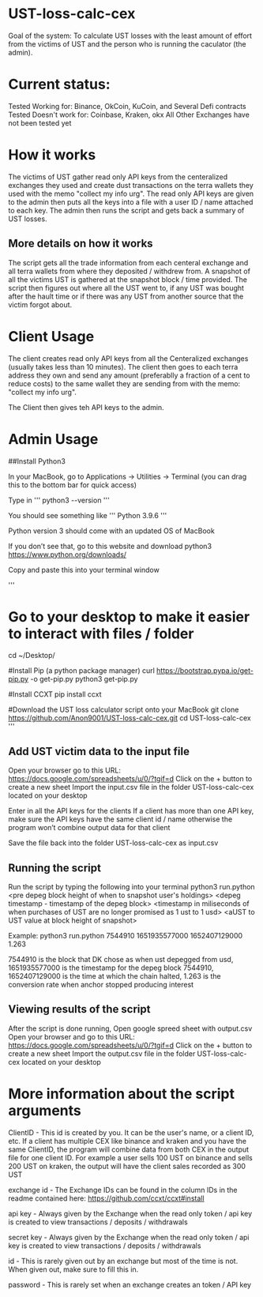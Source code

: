 # UST-loss-calc-cex
Goal of the system:  To calculate UST losses with the least amount of effort from the victims of UST and the person who is running the caculator (the admin).

# Current status:
Tested Working for: Binance, OkCoin, KuCoin, and Several Defi contracts
Tested Doesn't work for: Coinbase, Kraken, okx
All Other Exchanges have not been tested yet

# How it works
The victims of UST gather read only API keys from the centeralized exchanges they used and create dust transactions on the terra wallets they used with the memo "collect my info urg".  The read only API keys are given to the admin then puts all the keys into a file with a user ID / name attached to each key.  The admin then runs the script and gets back a summary of UST losses.  

## More details on how it works
The script gets all the trade information from each centeral exchange and all terra wallets from where they deposited / withdrew from.  A snapshot of all the victims UST is gathered at the snapshot block / time provided.  The script then figures out where all the UST went to, if any UST was bought after the hault time or if there was any UST from another source that the victim forgot about.


# Client Usage
The client creates read only API keys from all the Centeralized exchanges (usually takes less than 10 minutes).  The client then goes to each terra address they own and send any amount (preferablly a fraction of a cent to reduce costs) to the same wallet they are sending from with the memo: "collect my info urg".  

The Client then gives teh API keys to the admin.


# Admin Usage
##Install Python3

In your MacBook, go to Applications -> Utilities -> Terminal (you can drag this to the bottom bar for quick access)

Type in 
'''
python3 --version
'''

You should see something like 
'''
Python 3.9.6
'''

Python version 3 should come with an updated OS of MacBook

If you don’t see that, go to this website and download python3
https://www.python.org/downloads/


Copy and paste this into your terminal window

'''
# Go to your desktop to make it easier to interact with files / folder
cd ~/Desktop/

#Install Pip (a python package manager)
curl https://bootstrap.pypa.io/get-pip.py -o get-pip.py
python3 get-pip.py

#Install CCXT
pip install ccxt

#Download the UST loss calculator script onto your MacBook
git clone https://github.com/Anon9001/UST-loss-calc-cex.git
cd UST-loss-calc-cex
'''

## Add UST victim data to the input file
Open your browser go to this URL:
https://docs.google.com/spreadsheets/u/0/?tgif=d
Click on the + button to create a new sheet
Import the input.csv file in the folder UST-loss-calc-cex located on your desktop

Enter in all the API keys for the clients
If a client has more than one API key, make sure the API keys have the same client id / name otherwise the program won’t combine output data for that client

Save the file back into the folder UST-loss-calc-cex as input.csv

## Running the script
Run the script by typing the following into your terminal
python3 run.python &lt;pre depeg block height of when to snapshot user's holdings&gt; &lt;depeg timestamp - timestamp of the depeg block&gt; &lt;timestamp in miliseconds of when purchases of UST are no longer promised as 1 ust to 1 usd&gt; &lt;aUST to UST value at block height of snapshot&gt; 

Example: python3 run.python 7544910 1651935577000 1652407129000 1.263

7544910 is the block that DK chose as when ust depegged from usd, 1651935577000 is the timestamp for the depeg block 7544910, 1652407129000 is the time at which the chain halted, 1.263 is the conversion rate when anchor stopped producing interest

## Viewing results of the script
After the script is done running, Open google spreed sheet with output.csv
Open your browser and go to this URL:
https://docs.google.com/spreadsheets/u/0/?tgif=d
Click on the + button to create a new sheet
Import the output.csv file in the folder UST-loss-calc-cex located on your desktop


# More information about the script arguments

ClientID - This id is created by you.  It can be the user's name, or a client ID, etc.  If a client has multiple CEX like binance and kraken and you have the same ClientID, the program will combine data from both CEX in the output file for one client ID.  For example a user sells 100 UST on binance and sells 200 UST on kraken, the output will have the client sales recorded as 300 UST

exchange id	- The Exchange IDs can be found in the column IDs in the readme contained here: https://github.com/ccxt/ccxt#install 

api key	- Always given by the Exchange when the read only token / api key is created to view transactions / deposits / withdrawals

secret key	- Always given by the Exchange when the read only token / api key is created to view transactions / deposits / withdrawals

id  - This is rarely given out by an exchange but most of the time is not.  When given out, make sure to fill this in.  

password  - This is rarely set when an exchange creates an token / API key


